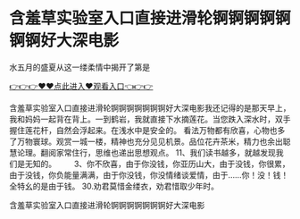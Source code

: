 # 含羞草实验室入口直接进滑轮锕锕锕锕锕锕锕好大深电影
水五月的盛夏从这一缕柔情中揭开了第是

<a href="https://github.com/getmal/fdwwt/issues/2">👉👉👉♥♥点此进入♥观看入口👈👉👉</a>

含羞草实验室入口直接进滑轮锕锕锕锕锕锕锕好大深电影我还记得的是那天早上，我和妈妈一起背在背上。一到鹤岩，我就直接下水摘莲花。当您跌入深水时，双手握住莲花杆，自然会浮起来。在浅水中是安全的。
看法万物都有欣喜，心物也多了万物寰球。观赏一城一楼，精神也充分见见机景。品位花卉茶米，精力也余出聪慧论理。翻阅家常住行，思维也递出思想观点。
	11、我们读书越多，就越发现我们是无知的。
　　3、你不欣喜，由于你没钱，你亚历山大，由于没钱，你很累，由于没钱，你负能量满满，由于你没钱，你没情绪谈爱情，由于……你！没！钱！全特幺的是由于钱。
30.劝君莫惜金缕衣，劝君惜取少年时。

含羞草实验室入口直接进滑轮锕锕锕锕锕锕锕好大深电影
